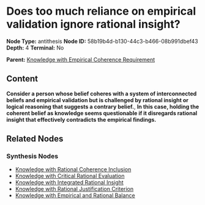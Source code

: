 # Does too much reliance on empirical validation ignore rational insight?

**Node Type:** antithesis
**Node ID:** 58b19b4d-b130-44c3-b466-08b991dbef43
**Depth:** 4
**Terminal:** No

**Parent:** [Knowledge with Empirical Coherence Requirement](knowledge-with-empirical-coherence-requirement-synthesis-a29ef559-a244-4cc3-9645-5dda6f5bb395.md)

## Content

**Consider a person whose belief coheres with a system of interconnected beliefs and empirical validation but is challenged by rational insight or logical reasoning that suggests a contrary belief.**, **In this case, holding the coherent belief as knowledge seems questionable if it disregards rational insight that effectively contradicts the empirical findings.**

## Related Nodes

### Synthesis Nodes

- [Knowledge with Rational Coherence Inclusion](knowledge-with-rational-coherence-inclusion-synthesis-45e23adf-bdab-4b22-9615-34a03ecfc71c.md)
- [Knowledge with Critical Rational Evaluation](knowledge-with-critical-rational-evaluation-synthesis-c2d7ecd7-8d2d-4ef1-9461-ec127f1f4ea4.md)
- [Knowledge with Integrated Rational Insight](knowledge-with-integrated-rational-insight-synthesis-3dd5dcf6-6cae-4746-9110-36770ec0e28b.md)
- [Knowledge with Rational Justification Criterion](knowledge-with-rational-justification-criterion-synthesis-9da61b0d-b120-4d36-9025-cd1f6eff680c.md)
- [Knowledge with Empirical and Rational Balance](knowledge-with-empirical-and-rational-balance-synthesis-3691cc8d-02d0-415c-985d-1fa043fb50a4.md)
